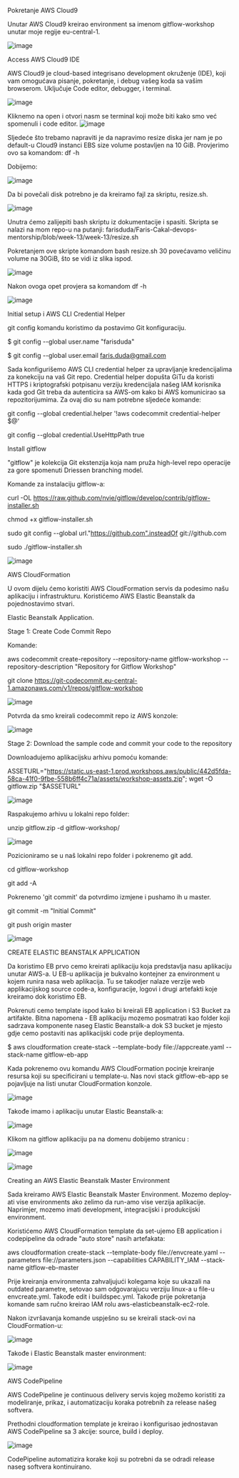 Pokretanje AWS Cloud9

Unutar AWS Cloud9 kreirao environment sa imenom gitflow-workshop unutar moje regije eu-central-1.

![image](https://github.com/farisduda/Faris-Cakal-devops-mentorship/assets/39408064/8ba273ca-ab26-4476-b7b4-b7bfbbdab408)

Access AWS Cloud9 IDE

AWS Cloud9 je cloud-based integrisano development okruženje (IDE), koji vam omogućava pisanje, pokretanje, i debug vašeg koda sa vašim browserom. Uključuje Code editor, debugger, i terminal.

![image](https://github.com/farisduda/Faris-Cakal-devops-mentorship/assets/39408064/f30dc6b5-8126-419a-b39a-c0a7d3732d6d)

Kliknemo na open i otvori nasm se terminal koji može biti kako smo već spomenuli i code editor.
![image](https://github.com/farisduda/Faris-Cakal-devops-mentorship/assets/39408064/96d04dc2-4ccc-452c-9cc2-51f43a111d17)

Sljedeće što trebamo napraviti je da napravimo resize diska jer nam je po default-u Cloud9 instanci EBS size volume postavljen na 10 GiB.
Provjerimo ovo sa komandom: df -h

Dobijemo:

![image](https://github.com/farisduda/Faris-Cakal-devops-mentorship/assets/39408064/fc990b84-81cb-4fec-94dd-f224c67c501c)

Da bi povečali disk potrebno je da kreiramo fajl za skriptu, resize.sh.

![image](https://github.com/farisduda/Faris-Cakal-devops-mentorship/assets/39408064/875099da-5e81-47e9-a9d7-84b7c4a1663b)

Unutra ćemo zalijepiti bash skriptu iz dokumentacije i spasiti. Skripta se nalazi na mom repo-u na putanji: farisduda/Faris-Cakal-devops-mentorship/blob/week-13/week-13/resize.sh

Pokretanjem ove skripte komandom bash resize.sh 30 povećavamo veličinu volume na 30GiB, što se vidi iz slika ispod.


![image](https://github.com/farisduda/Faris-Cakal-devops-mentorship/assets/39408064/9b472548-386e-4349-aa63-fd63b5195f54)

Nakon ovoga opet provjera sa komandom df -h 

![image](https://github.com/farisduda/Faris-Cakal-devops-mentorship/assets/39408064/0eaa8c35-e275-4830-b19a-5dfdbeefb545)

Initial setup i AWS CLI Credential Helper

git config komandu koristimo da postavimo Git konfiguraciju.

$ git config --global user.name "farisduda"

$ git config --global user.email faris.duda@gmail.com

Sada konfigurišemo AWS CLI credential helper za upravljanje kredencijalima za konekciju na vaš Git repo. 
Credential helper dopušta GiTu da koristi HTTPS i kriptografski potpisanu verziju kredencijala našeg IAM korisnika kada god Git treba da autenticira sa AWS-om kako bi AWS komunicirao sa repozitorijumima.
Za ovaj dio su nam potrebne sljedeće komande:

git config --global credential.helper '!aws codecommit credential-helper $@'

git config --global credential.UseHttpPath true

Install gitflow


"gitflow" je kolekcija Git ekstenzija koja nam pruža high-level repo operacije za gore spomenuti Driessen branching model.

Komande za instalaciju gitflow-a:


curl -OL https://raw.github.com/nvie/gitflow/develop/contrib/gitflow-installer.sh

chmod +x gitflow-installer.sh

sudo git config --global url."https://github.com".insteadOf git://github.com

sudo ./gitflow-installer.sh




![image](https://github.com/farisduda/Faris-Cakal-devops-mentorship/assets/39408064/9221860d-2d90-40c7-9d74-2f8853230b44)

AWS CloudFormation


U ovom dijelu ćemo koristiti AWS CloudFormation servis da podesimo našu aplikaciju i infrastrukturu. Koristićemo AWS Elastic Beanstalk da pojednostavimo stvari.

Elastic Beanstalk Application.

Stage 1: Create Code Commit Repo

Komande:

aws codecommit create-repository --repository-name gitflow-workshop --repository-description "Repository for Gitflow Workshop"


git clone https://git-codecommit.eu-central-1.amazonaws.com/v1/repos/gitflow-workshop


![image](https://github.com/farisduda/Faris-Cakal-devops-mentorship/assets/39408064/a90cf1b5-16a2-43a6-a087-a8620ae32afc)


Potvrda da smo kreirali codecommit repo iz AWS konzole:



![image](https://github.com/farisduda/Faris-Cakal-devops-mentorship/assets/39408064/64c71e79-f80d-4dcf-96f4-d23d6b369a56)


Stage 2: Download the sample code and commit your code to the repository


Downloadujemo aplikacijsku arhivu pomoću komande:

ASSETURL="https://static.us-east-1.prod.workshops.aws/public/442d5fda-58ca-41f0-9fbe-558b6ff4c71a/assets/workshop-assets.zip"; wget -O gitflow.zip "$ASSETURL"



![image](https://github.com/farisduda/Faris-Cakal-devops-mentorship/assets/39408064/88648035-90f9-4e2e-b659-86314f76c925)


Raspakujemo arhivu u lokalni repo folder:

unzip gitflow.zip -d gitflow-workshop/


![image](https://github.com/farisduda/Faris-Cakal-devops-mentorship/assets/39408064/23407f5d-f053-458f-a196-e98d1848fe15)




Pozicioniramo se u naš lokalni repo folder i pokrenemo git add.

cd gitflow-workshop

git add -A

Pokrenemo 'git commit' da potvrdimo izmjene i pushamo ih u master.


git commit -m "Initial Commit"

git push origin master

![image](https://github.com/farisduda/Faris-Cakal-devops-mentorship/assets/39408064/99105449-997f-4ae1-ae43-c6218c14947f)




CREATE ELASTIC BEANSTALK APPLICATION

Da koristimo EB prvo cemo kreirati aplikaciju koja predstavlja nasu aplikaciju unutar AWS-a. 
U EB-u aplikacija je bukvalno kontejner za environment u kojem runira nasa web aplikacija. 
Tu se takodjer nalaze verzije web applikacijskog source code-a, konfiguracije, logovi i drugi artefakti koje kreiramo dok koristimo EB.

Pokrenuti cemo template ispod kako bi kreirali EB application i S3 Bucket za artifakte. 
Bitna napomena - EB aplikaciju mozemo posmatrati kao folder koji sadrzava komponente naseg Elastic Beanstalk-a dok S3 bucket je mjesto gdje cemo postaviti nas aplikacijski code prije deploymenta.

$ aws cloudformation create-stack --template-body file://appcreate.yaml --stack-name gitflow-eb-app


Kada pokrenemo ovu komandu AWS CloudFormation pocinje kreiranje resursa koji su specificirani u template-u. Nas novi stack gitflow-eb-app se pojavljuje na listi unutar CloudFormation konzole.


![image](https://github.com/farisduda/Faris-Cakal-devops-mentorship/assets/39408064/f8cc6b99-72a2-4ae2-bfe1-a692af2798dd)


Takođe imamo i aplikaciju unutar Elastic Beanstalk-a:


![image](https://github.com/farisduda/Faris-Cakal-devops-mentorship/assets/39408064/b65d69ce-ae78-430b-9a17-b470a1ca39d2)



Klikom na gitflow aplikaciju pa na domenu dobijemo stranicu :



![image](https://github.com/farisduda/Faris-Cakal-devops-mentorship/assets/39408064/bce46173-7b5b-4da8-9f76-346fe142c02d)



![image](https://github.com/farisduda/Faris-Cakal-devops-mentorship/assets/39408064/bc1c8be8-c791-4a2f-9d92-6b8cac9a412e)






Creating an AWS Elastic Beanstalk Master Environment

Sada kreiramo AWS Elastic Beanstalk Master Environment. 
Mozemo deploy-ati vise environments ako zelimo da run-amo vise verzija aplikacije. Naprimjer, mozemo imati development, integracijski i produkcijski environment.

Koristićemo AWS CloudFormation template da set-ujemo EB application i codepipeline da odrade "auto store" nasih artefakata:

aws cloudformation create-stack --template-body file://envcreate.yaml --parameters file://parameters.json --capabilities CAPABILITY_IAM --stack-name gitflow-eb-master

Prije kreiranja environmenta zahvaljujući kolegama koje su ukazali na outdated parametre, setovao sam odgovarajucu verziju linux-a u file-u envcreate.yml. Takođe edit i buildspec.yml.
Takođe prije pokretanja komande sam ručno kreirao IAM rolu aws-elasticbeanstalk-ec2-role. 

Nakon izvršavanja komande uspješno su se kreirali stack-ovi na CloudFormation-u:


![image](https://github.com/farisduda/Faris-Cakal-devops-mentorship/assets/39408064/e4fc73df-abbe-48f0-b833-8b34aaa1cc88)


Takođe i Elastic Beanstalk master environment:


![image](https://github.com/farisduda/Faris-Cakal-devops-mentorship/assets/39408064/f63929ca-6973-40f0-bc4e-849e018aae12)


AWS CodePipeline


AWS CodePipeline je continuous delivery servis kojeg možemo koristiti za modeliranje, prikaz, i automatizaciju koraka potrebnih za release našeg softvera. 

Prethodni cloudformation template je kreirao i konfigurisao jednostavan AWS CodePipeline sa 3 akcije: source, build i deploy.



![image](https://github.com/farisduda/Faris-Cakal-devops-mentorship/assets/39408064/710de733-b3f6-4bfe-981b-10fdb2f2913f)




CodePipeline automatizira korake koji su potrebni da se odradi release naseg softvera kontinuirano.


















